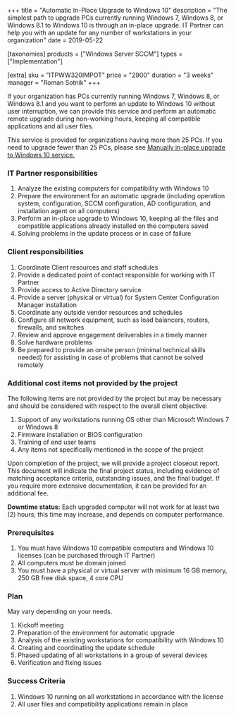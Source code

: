 +++
title = "Automatic In-Place Upgrade to Windows 10"
description = "The simplest path to upgrade PCs currently running Windows 7, Windows 8, or Windows 8.1 to Windows 10 is through an in-place upgrade. IT Partner сan help you with an update for any number of workstations in your organization"
date = 2019-05-22

[taxonomies]
products = ["Windows Server SCCM"]
types = ["Implementation"]

[extra]
sku = "ITPWW320IMPOT"
price = "2900"
duration = "3 weeks"
manager = "Roman Sotnik"
+++

If your organization has PCs currently running Windows 7, Windows 8, or
Windows 8.1 and you want to perform an update to Windows 10 without user
interruption, we can provide this service and perform an automatic
remote upgrade during non-working hours, keeping all compatible applications
and all user files.

This service is provided for organizations having more than 25 PCs. If
you need to upgrade fewer than 25 PCs, please see [Manually in-place
upgrade to Windows 10
service.](https://o365hq.com/services/manual-in-place-upgrade-to-windows-10)

### IT Partner responsibilities

1.  Analyze the existing computers for compatibility with Windows 10
2.  Prepare the environment for an automatic upgrade (including
    operation system, configuration, SCCM configuration, AD
    configuration, and installation agent on all computers)
3.  Perform an in-place upgrade to Windows 10, keeping all the files and
    compatible applications already installed on the computers saved
4.  Solving problems in the update process or in case of failure

### Client responsibilities

1.  Coordinate Client resources and staff schedules
2.  Provide a dedicated point of contact responsible for working with IT
    Partner
3.  Provide access to Active Directory service
4.  Provide a server (physical or virtual) for System Center
    Configuration Manager installation
5.  Coordinate any outside vendor resources and schedules
6.  Configure all network equipment, such as load balancers, routers,
    firewalls, and switches
7.  Review and approve engagement deliverables in a timely manner
8.  Solve hardware problems
9.  Be prepared to provide an onsite person (minimal technical
    skills needed) for assisting in case of problems that cannot be solved
    remotely

### Additional cost items not provided by the project

The following items are not provided by the project but may be necessary
and should be considered with respect to the overall client objective:

1.  Support of any workstations running OS other than Microsoft Windows
    7 or Windows 8
2.  Firmware installation or BIOS configuration
3.  Training of end user teams
4.  Any items not specifically mentioned in the scope of the project

Upon completion of the project, we will provide a project closeout
report. This document will indicate the final project status, including
evidence of matching acceptance criteria, outstanding issues, and the
final budget. If you require more extensive documentation, it can be
provided for an additional fee.

**Downtime status:** Each upgraded computer will not work for at least two (2)
hours; this time may increase, and depends on computer performance.

### Prerequisites

1.  You must have Windows 10 compatible computers and Windows 10
    licenses (can be purchased through IT Partner)
2.  All computers must be domain joined
3.  You must have a physical or virtual server with minimum 16 GB
    memory, 250 GB free disk space, 4 core CPU

### Plan

May vary depending on your needs.

1.  Kickoff meeting
2.  Preparation of the environment for automatic upgrade
3.  Analysis of the existing workstations for compatibility with Windows
    10
4.  Creating and coordinating the update schedule
5.  Phased updating of all workstations in a group of several devices
6.  Verification and fixing issues

### Success Criteria

1.  Windows 10 running on all workstations in accordance with the
    license
2.  All user files and compatibility applications remain in place
